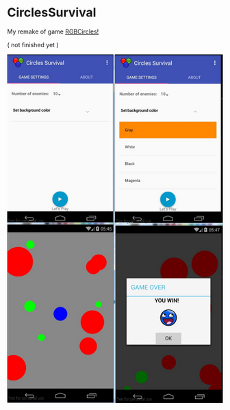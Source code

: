 # CirclesSurvival

My remake of game [RGBCircles!](https://github.com/khasang/RGBCircles)


( not finished yet )


![alt tag](circlessurvival_screenshot.png)

